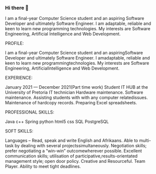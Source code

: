 ### Hi there 👋

I am a final-year Computer Science student and an aspiring Software Developer and ultimately Software Engineer. I am adaptable, reliable and keen to learn new programming technologies. My interests are Software Engineering, Artificial Intelligence and Web Development.

PROFILE:

I am a final-year Computer Science student and an aspiringSoftware Developer and ultimately Software Engineer. I amadaptable, reliable and keen to learn new 
programmingtechnologies. My interests are Software Engineering, ArtificialIntelligence and Web Development.

EXPERIENCE:

January 2021 — December 2021(Part time work)
Student IT HUB at the University of Pretoria
IT technician
Hardware maintenance.
Software maintenance.
Assisting students with with any computer relatedissues.
Maintenance of hardcopy records.
Preparing Excel spreadsheets.

PROFESSIONAL SKILLS:

Java
c++
Spring
python
html5
css
SQL
PostgreSQL

SOFT SKILLS:

Languages – Read, speak and write English and Afrikaans.
Able to multi-task by dealing with several projectssimultaneously.
Negotiation skills; prefer negotiating a “win-win” outcomewherever possible.
Excellent communication skills; utilisation of participative,results-orientated management style; open door policy.
Creative and Resourceful.
Team Player.
Ability to meet tight deadlines.



